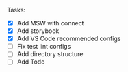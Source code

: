 Tasks:

- [x] Add MSW with connect
- [x] Add storybook
- [x] Add VS Code recommended configs
- [ ] Fix test lint configs
- [ ] Add directory structure
- [ ] Add Todo
